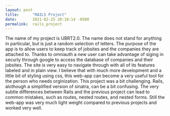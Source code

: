 ```yaml
---
layout: post
title:      "RAILS Project"
date:       2021-02-25 20:18:14 -0500
permalink:  rails_project
---
```



The name of my project is UBRT2.0. The name does not stand for anything in particular, but is  just a random selection of letters. The purpose of the app is to allow users to keep track of jobsites and the companies they are attached to.  Thanks to omniauth a new user can take advantage of siging in securly through google to access the database of companies and their jobsites. The site is very easy to navigate through with all of its features labeled and in plain view. I believe that with much more development and a little bit of styling using css, this web-app can become a very useful tool for the person who needs orginization. This project was a bit challenging.  Rails, alothough a simplified version of sinatra, can be a bit confusing. The very subtle differences between Rails and the previous project can lead to common mistakes, such as routes, nested routes, and nested forms. Still the web-app was very much light weight compared to previous projects and worked very well.
